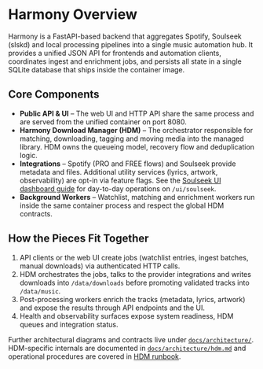 # Harmony Overview

Harmony is a FastAPI-based backend that aggregates Spotify, Soulseek (slskd) and local
processing pipelines into a single music automation hub. It provides a unified JSON API
for frontends and automation clients, coordinates ingest and enrichment jobs, and
persists all state in a single SQLite database that ships inside the container image.

## Core Components

- **Public API & UI** – The web UI and HTTP API share the same process and are served
  from the unified container on port 8080.
- **Harmony Download Manager (HDM)** – The orchestrator responsible for matching,
  downloading, tagging and moving media into the managed library. HDM owns the queueing
  model, recovery flow and deduplication logic.
- **Integrations** – Spotify (PRO and FREE flows) and Soulseek provide metadata and
  files. Additional utility services (lyrics, artwork, observability) are opt-in via
  feature flags. See the [Soulseek UI dashboard guide](ui/soulseek.md) for day-to-day
  operations on `/ui/soulseek`.
- **Background Workers** – Watchlist, matching and enrichment workers run inside the
  same container process and respect the global HDM contracts.

## How the Pieces Fit Together

1. API clients or the web UI create jobs (watchlist entries, ingest batches, manual
   downloads) via authenticated HTTP calls.
2. HDM orchestrates the jobs, talks to the provider integrations and writes downloads
   into `/data/downloads` before promoting validated tracks into `/data/music`.
3. Post-processing workers enrich the tracks (metadata, lyrics, artwork) and expose the
   results through API endpoints and the UI.
4. Health and observability surfaces expose system readiness, HDM queues and
   integration status.

Further architectural diagrams and contracts live under
[`docs/architecture/`](architecture/). HDM-specific internals are documented in
[`docs/architecture/hdm.md`](architecture/hdm.md) and operational procedures are
covered in [HDM runbook](operations/runbooks/hdm.md).
